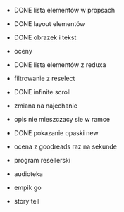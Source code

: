 * DONE lista elementów w propsach
* DONE layout elementów
* DONE obrazek i tekst
* oceny
* DONE lista elementów z reduxa
* filtrowanie z reselect
* DONE infinite scroll
* zmiana na najechanie
* opis nie mieszczacy sie w ramce
* DONE pokazanie opaski new
* ocena z goodreads raz na sekunde

* program resellerski
* audioteka
* empik go
* story tell
